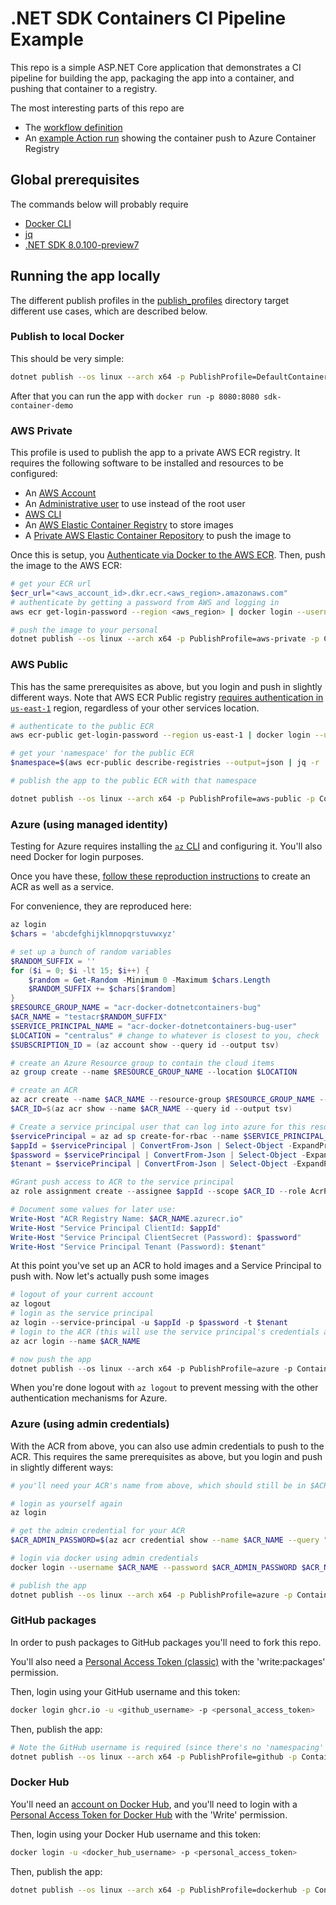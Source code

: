 # .NET SDK Containers CI Pipeline Example

This repo is a simple ASP.NET Core application that demonstrates
a CI pipeline for building the app, packaging the app into a container,
and pushing that container to a registry.

The most interesting parts of this repo are

* The [workflow definition](.github/workflows/containerize.yml)
* An [example Action run](https://github.com/baronfel/sdk-container-demo/runs/7888742074?check_suite_focus=true) showing the container push to Azure Container Registry

## Global prerequisites

The commands below will probably require

* [Docker CLI](https://docs.docker.com/get-docker/)
* [jq](https://jqlang.github.io/jq/download/)
* [.NET SDK 8.0.100-preview7](https://dotnet.microsoft.com/download/dotnet/8.0)

## Running the app locally

The different publish profiles in the [publish_profiles](./Properties/PublishProfiles/) directory target different use cases, which are described below.

### Publish to local Docker

This should be very simple:

```bash
dotnet publish --os linux --arch x64 -p PublishProfile=DefaultContainer
```

After that you can run the app with `docker run -p 8080:8080 sdk-container-demo`

### AWS Private

This profile is used to publish the app to a private AWS ECR registry. It requires the following software to be installed and resources to be configured:

* An [AWS Account](https://portal.aws.amazon.com/billing/signup)
* An [Administrative user](https://docs.aws.amazon.com/AmazonECR/latest/userguide/get-set-up-for-amazon-ecr.html) to use instead of the root user
* [AWS CLI](https://docs.aws.amazon.com/cli/latest/userguide/getting-started-install.html)
* An [AWS Elastic Container Registry](https://docs.aws.amazon.com/AmazonECR/latest/userguide/getting-started-cli.html) to store images
* A [Private AWS Elastic Container Repository](https://docs.aws.amazon.com/AmazonECR/latest/userguide/getting-started-cli.html#cli-create-repository) to push the image to

Once this is setup, you [Authenticate via Docker to the AWS ECR](https://docs.aws.amazon.com/AmazonECR/latest/userguide/getting-started-cli.html#cli-authenticate-registry). 
Then, push the image to the AWS ECR:

```bash
# get your ECR url
$ecr_url="<aws_account_id>.dkr.ecr.<aws_region>.amazonaws.com"
# authenticate by getting a password from AWS and logging in
aws ecr get-login-password --region <aws_region> | docker login --username AWS --password-stdin #ecr_url

# push the image to your personal
dotnet publish --os linux --arch x64 -p PublishProfile=aws-private -p ContainerRegistry=$ecr_url
```

### AWS Public

This has the same prerequisites as above, but you login and push in slightly different ways.
Note that AWS ECR Public registry [requires authentication in `us-east-1`](https://docs.aws.amazon.com/AmazonECR/latest/public/getting-started-cli.html#cli-authenticate-registry) region, regardless of your other services location.

```bash
# authenticate to the public ECR
aws ecr-public get-login-password --region us-east-1 | docker login --username AWS --password-stdin public.ecr.aws

# get your 'namespace' for the public ECR
$namespace=$(aws ecr-public describe-registries --output=json | jq -r '.registries[0].aliases[0].name')

# publish the app to the public ECR with that namespace

dotnet publish --os linux --arch x64 -p PublishProfile=aws-public -p ContainerImageName=$namespace/sdk-container-demo
```

### Azure (using managed identity)

Testing for Azure requires installing the [`az` CLI](https://learn.microsoft.com/en-us/cli/azure/get-started-with-azure-cli) and configuring it. You'll also need Docker for login purposes.

Once you have these, [follow these reproduction instructions](https://github.com/hotfix-houdini/bug-dotnet-publish-containerize-docker-auth/blob/main/README.md#prerequisite---creating-an-azure-container-registry-and-service-principal-with-permissions-for-pushing) to create an ACR as well as a service.

For convenience, they are reproduced here:

```powershell
az login
$chars = 'abcdefghijklmnopqrstuvwxyz'

# set up a bunch of random variables
$RANDOM_SUFFIX = ''
for ($i = 0; $i -lt 15; $i++) {
    $random = Get-Random -Minimum 0 -Maximum $chars.Length
    $RANDOM_SUFFIX += $chars[$random]
}
$RESOURCE_GROUP_NAME = "acr-docker-dotnetcontainers-bug"
$ACR_NAME = "testacr$RANDOM_SUFFIX"
$SERVICE_PRINCIPAL_NAME = "acr-docker-dotnetcontainers-bug-user"
$LOCATION = "centralus" # change to whatever is closest to you, check `az account list-locations -o table` to see the list of locations.
$SUBSCRIPTION_ID = (az account show --query id --output tsv)

# create an Azure Resource group to contain the cloud items
az group create --name $RESOURCE_GROUP_NAME --location $LOCATION

# create an ACR
az acr create --name $ACR_NAME --resource-group $RESOURCE_GROUP_NAME --sku Basic --location $LOCATION
$ACR_ID=$(az acr show --name $ACR_NAME --query id --output tsv)

# Create a service principal user that can log into azure for this resource group
$servicePrincipal = az ad sp create-for-rbac --name $SERVICE_PRINCIPAL_NAME --role Contributor --scopes /subscriptions/$SUBSCRIPTION_ID/resourceGroups/$RESOURCE_GROUP_NAME
$appId = $servicePrincipal | ConvertFrom-Json | Select-Object -ExpandProperty appId
$password = $servicePrincipal | ConvertFrom-Json | Select-Object -ExpandProperty password
$tenant = $servicePrincipal | ConvertFrom-Json | Select-Object -ExpandProperty tenant

#Grant push access to ACR to the service principal
az role assignment create --assignee $appId --scope $ACR_ID --role AcrPush

# Document some values for later use:
Write-Host "ACR Registry Name: $ACR_NAME.azurecr.io"
Write-Host "Service Principal ClientId: $appId"
Write-Host "Service Principal ClientSecret (Password): $password"
Write-Host "Service Principal Tenant (Password): $tenant"

```

At this point you've set up an ACR to hold images and a Service Principal to push with. Now let's actually push some images

```powershell
# logout of your current account
az logout
# login as the service principal
az login --service-principal -u $appId -p $password -t $tenant
# login to the ACR (this will use the service principal's credentials and run `docker login` for your ACR for you)
az acr login --name $ACR_NAME

# now push the app
dotnet publish --os linux --arch x64 -p PublishProfile=azure -p ContainerRegistry=$ACR_NAME.azurecr.io
```

When you're done logout with `az logout` to prevent messing with the other authentication mechanisms for Azure.

### Azure (using admin credentials)

With the ACR from above, you can also use admin credentials to push to the ACR. This requires the same prerequisites as above, but you login and push in slightly different ways:

```bash
# you'll need your ACR's name from above, which should still be in $ACR_NAME

# login as yourself again
az login

# get the admin credential for your ACR
$ACR_ADMIN_PASSWORD=$(az acr credential show --name $ACR_NAME --query "passwords[0].value")

# login via docker using admin credentials
docker login --username $ACR_NAME --password $ACR_ADMIN_PASSWORD $ACR_NAME.azurecr.io

# publish the app
dotnet publish --os linux --arch x64 -p PublishProfile=azure -p ContainerRegistry=$ACR_NAME.azurecr.io
```

### GitHub packages

In order to push packages to GitHub packages you'll need to fork this repo.

You'll also need a [Personal Access Token (classic)](https://github.com/settings/tokens/new) with the 'write:packages' permission.

Then, login using your GitHub username and this token:

```bash
docker login ghcr.io -u <github_username> -p <personal_access_token>
```

Then, publish the app:

```bash
# Note the GitHub username is required (since there's no 'namespacing' in the registry URL)
dotnet publish --os linux --arch x64 -p PublishProfile=github -p ContainerImageName=<github_username>/sdk-container-demo
```

### Docker Hub

You'll need an [account on Docker Hub](https://hub.docker.com/signup), and you'll need to login with a [Personal Access Token for Docker Hub](https://hub.docker.com/settings/security?generateToken=true) with the 'Write' permission.

Then, login using your Docker Hub username and this token:

```bash
docker login -u <docker_hub_username> -p <personal_access_token>
```

Then, publish the app:

```bash
dotnet publish --os linux --arch x64 -p PublishProfile=dockerhub -p ContainerImageName=<docker_hub_username>/sdk-container-demo
```

